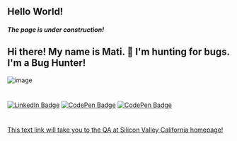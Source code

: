 
## Hello World!
#### _The page is under construction!_

## Hi there!  My name is Mati.  :eyes: I'm hunting for bugs. I'm a Bug Hunter!

![image](https://user-images.githubusercontent.com/84297420/125023753-5e4da480-e034-11eb-920f-045f4b46e3c9.png)
#
[![LinkedIn Badge](https://img.shields.io/badge/LinkedIn-Profile-informational?style=flat&logo=linkedin&logoColor=white&color=0D76A8)](https://www.linkedin.com/in/mati-lehissaar/)
[![CodePen Badge](https://img.shields.io/badge/Codewars-Profile-informational?style=flat&logo=codepen&logoColor=white&color=b1361e)](https://www.codewars.com/users/matijoingithub)
[![CodePen Badge](https://img.shields.io/badge/Sololearn-Profile-informational?style=flat&logo=codepen&logoColor=white&color=FFA500)](https://www.sololearn.com/profile/21775668)

#
[This text link will take you to the QA at Silicon Valley California homepage!](https://qasv.us/en)
#


<!--
**matijoingithub/matijoingithub** is a ✨ _special_ ✨ repository because its `README.md` (this file) appears on your GitHub profile.

Here are some ideas to get you started:

- 🔭 I’m currently working on ...
- 🌱 I’m currently learning ...
- 👯 I’m looking to collaborate on ...
- 🤔 I’m looking for help with ...
- 💬 Ask me about ...
- 📫 How to reach me: ...
- 😄 Pronouns: ...
- ⚡ Fun fact: ...
- 👋
-->

